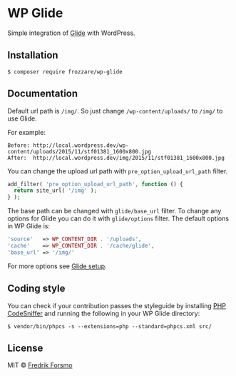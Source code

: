 # WP Glide

Simple integration of [Glide](http://glide.thephpleague.com/) with WordPress.

## Installation

```
$ composer require frozzare/wp-glide
```

## Documentation

Default url path is `/img/`. So just change `/wp-content/uploads/` to `/img/` to use Glide.

For example:

```
Before: http://local.wordpress.dev/wp-content/uploads/2015/11/stf01381_1600x800.jpg
After:  http://local.wordpress.dev/img/2015/11/stf01381_1600x800.jpg
```

You can change the upload url path with `pre_option_upload_url_path` filter.

```php
add_filter( 'pre_option_upload_url_path', function () {
  return site_url( '/img' );
} );
```

The base path can be changed with `glide/base_url` filter. To change any options for Glide you can do it with `glide/options` filter. The default options in WP Glide is:

```php
'source'   => WP_CONTENT_DIR . '/uploads',
'cache'    => WP_CONTENT_DIR . '/cache/glide',
'base_url' => '/img/'
```

For more options see [Glide setup](http://glide.thephpleague.com/1.0/config/setup/).

## Coding style

You can check if your contribution passes the styleguide by installing [PHP CodeSniffer](https://github.com/squizlabs/PHP_CodeSniffer) and running the following in your WP Glide directory:

```
$ vendor/bin/phpcs -s --extensions=php --standard=phpcs.xml src/
```

## License

MIT © [Fredrik Forsmo](https://github.com/frozzare)
